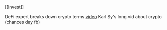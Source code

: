 [[Invest]]

DeFi expert breaks down crypto terms [video](https://www.techinasia.com/video/defi-expert-breaks-crypto-terms?utm_source=Tech+in+Asia+Main+List&utm_campaign=20521c9b1b-daily&utm_medium=email&utm_term=0_7f08f27dbf-20521c9b1b-53954558&goal=0_7f08f27dbf-20521c9b1b-53954558&mc_cid=20521c9b1b&mc_eid=7881fab6c7)
Karl Sy's long vid about crypto (chances day fb)